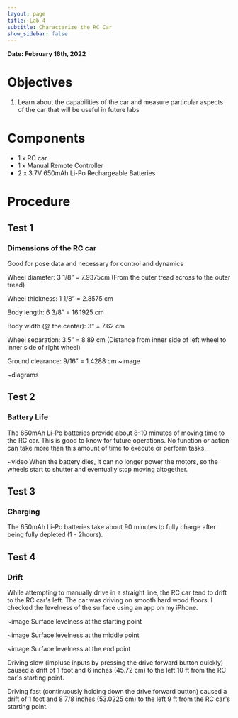 ```yaml
---
layout: page
title: Lab 4
subtitle: Characterize the RC Car
show_sidebar: false
---
```


**Date: February 16th, 2022**

# Objectives
1. Learn about the capabilities of the car and measure particular aspects of the car that will be useful in future labs

# Components
- 1 x RC car
- 1 x Manual Remote Controller
- 2 x 3.7V 650mAh Li-Po Rechargeable Batteries

# Procedure
## Test 1
### Dimensions of the RC car
Good for pose data and necessary for control and dynamics

Wheel diameter: 3 1/8” = 7.9375cm (From the outer tread across to the outer tread)

Wheel thickness: 1 1/8” = 2.8575 cm

Body length: 6 3/8” = 16.1925 cm

Body width (@ the center): 3” = 7.62 cm

Wheel separation: 3.5” = 8.89 cm (Distance from inner side of left wheel to inner side of right wheel)

Ground clearance: 9/16” = 1.4288 cm
~image

~diagrams

## Test 2
### Battery Life
The 650mAh Li-Po batteries provide about 8-10 minutes of moving time to the RC car. This is good to know for future operations. No function or action can take more than this amount of time to execute or perform tasks.

~video
When the battery dies, it can no longer power the motors, so the wheels start to shutter and eventually stop moving altogether.

## Test 3
### Charging
The 650mAh Li-Po batteries take about 90 minutes to fully charge after being fully depleted (1 - 2hours).

## Test 4
### Drift
While attempting to manually drive in a straight line, the RC car tend to drift to the RC car's left. The car was driving on smooth hard wood floors. I checked the levelness of the surface using an app on my iPhone.

~image
Surface levelness at the starting point

~image
Surface levelness at the middle point

~image
Surface levelness at the end point

Driving slow (impluse inputs by pressing the drive forward button quickly) caused a drift of 1 foot and 6 inches (45.72 cm) to the left 10 ft from the RC car's starting point.

Driving fast (continuously holding down the drive forward button) caused a drift of 1 foot and 8 7/8 inches (53.0225 cm) to the left 9 ft from the RC car's starting point.


